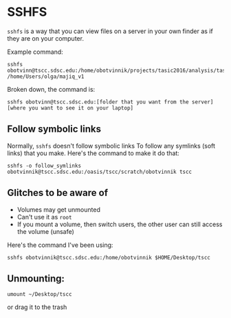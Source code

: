 # SSHFS

`sshfs` is a way that you can view files on a server in your own finder as if they are on your computer.

Example command:

```
sshfs obotvinn@tscc.sdsc.edu:/home/obotvinnik/projects/tasic2016/analysis/tasic_v1/majiq_v1 /home/Users/olga/majiq_v1
```

Broken down, the command is:

```
sshfs obotvinn@tscc.sdsc.edu:[folder that you want from the server] [where you want to see it on your laptop]
```

## Follow symbolic links 

Normally, `sshfs` doesn't follow symbolic links To follow any symlinks (soft links) that you make. Here's the command to make it do that:

```
sshfs -o follow_symlinks obotvinnik@tscc.sdsc.edu:/oasis/tscc/scratch/obotvinnik tscc
```

## Glitches to be aware of

- Volumes may get unmounted
- Can't use it as `root`
- If you mount a volume, then switch users, the other user can still access the volume (unsafe)


Here's the command I've been using:

```
sshfs obotvinnik@tscc.sdsc.edu:/home/obotvinnik $HOME/Desktop/tscc
```

## Unmounting: 

```
umount ~/Desktop/tscc
```

or drag it to the trash
